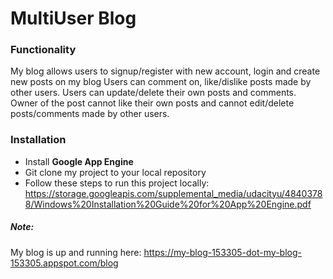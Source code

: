 # MultiUser Blog
### Functionality
My blog allows users to signup/register with new account, login and create new posts on my blog
Users can comment on, like/dislike posts made by other users. Users can update/delete their own posts and comments.
Owner of the post cannot like their own posts and cannot edit/delete posts/comments made by other users.


### Installation
* Install **Google App Engine**
* Git clone my project to your local repository
* Follow these steps to run this project locally: https://storage.googleapis.com/supplemental_media/udacityu/48403788/Windows%20Installation%20Guide%20for%20App%20Engine.pdf

##### Note:
My blog is up and running here: https://my-blog-153305-dot-my-blog-153305.appspot.com/blog
